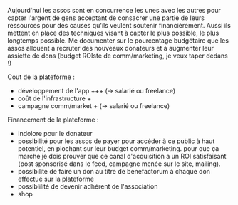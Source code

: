 Aujourd'hui les assos sont en concurrence les unes avec les autres pour capter l'argent de gens acceptant de consacrer une partie de leurs ressources pour des causes qu'ils veulent soutenir financièrement. Aussi ils mettent en place des techniques visant à capter le plus possible, le plus longtemps possible.
Me documenter sur le pourcentage budgétaire que les assos allouent à recruter des nouveaux donateurs et à augmenter leur assiette de dons (budget ROIste de comm/marketing, je veux taper dedans !)



Cout de la plateforme :
- développement de l'app +++ (-> salarié ou freelance)
- coût de l'infrastructure +
- campagne comm/market + (-> salarié ou freelance)

Financement de la plateforme :
- indolore pour le donateur
- possibilité pour les assos de payer pour accéder à ce public à haut potentiel, en piochant sur leur budget comm/marketing.
  pour que ça marche je dois prouver que ce canal d'acquisition a un ROI satisfaisant (post sponsorisé dans le feed, campagne menée sur le site, mailing).
- possibilité de faire un don au titre de benefactorum à chaque don effectué sur la plateforme
- possiblilité de devenir adhérent de l'association
- shop

